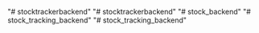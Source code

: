 "# stocktrackerbackend" 
"# stocktrackerbackend" 
"# stock_backend" 
"# stock_tracking_backend" 
"# stock_tracking_backend" 
